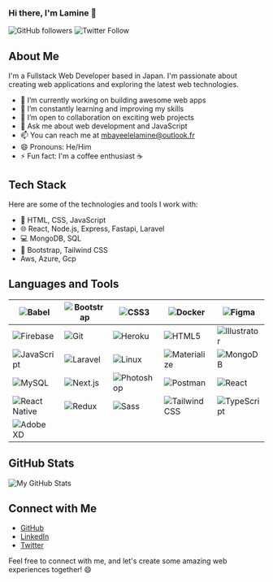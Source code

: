 ### Hi there, I'm Lamine 👋
![GitHub followers](https://img.shields.io/github/followers/ne18070?style=social)
![Twitter Follow](https://img.shields.io/twitter/follow/lameeno4?style=social)

## About Me

I'm a Fullstack Web Developer based in Japan. I'm passionate about creating web applications and exploring the latest web technologies.

- 🔭 I’m currently working on building awesome web apps
- 🌱 I’m constantly learning and improving my skills
- 👯 I’m open to collaboration on exciting web projects
- 💬 Ask me about web development and JavaScript
- 📫 You can reach me at mbayeelelamine@outlook.fr
- 😄 Pronouns: He/Him
- ⚡ Fun fact: I'm a coffee enthusiast ☕

## Tech Stack

Here are some of the technologies and tools I work with:

- 🚀 HTML, CSS, JavaScript
- 🌐 React, Node.js, Express, Fastapi, Laravel
- 💻 MongoDB, SQL
- 🎨 Bootstrap, Tailwind CSS
- Aws, Azure, Gcp

## Languages and Tools

| ![Babel](https://img.shields.io/badge/-Babel-F9DC3E?style=flat-square&logo=babel&logoColor=333333) | ![Bootstrap](https://img.shields.io/badge/-Bootstrap-7952B3?style=flat-square&logo=bootstrap&logoColor=white) | ![CSS3](https://img.shields.io/badge/-CSS3-1572B6?style=flat-square&logo=css3&logoColor=white) | ![Docker](https://img.shields.io/badge/-Docker-2496ED?style=flat-square&logo=docker&logoColor=white) | ![Figma](https://img.shields.io/badge/-Figma-F24E1E?style=flat-square&logo=figma&logoColor=white) |
| --- | --- | --- | --- | --- |
| ![Firebase](https://img.shields.io/badge/-Firebase-FFCA28?style=flat-square&logo=firebase&logoColor=333333) | ![Git](https://img.shields.io/badge/-Git-F05032?style=flat-square&logo=git&logoColor=white) | ![Heroku](https://img.shields.io/badge/-Heroku-430098?style=flat-square&logo=heroku&logoColor=white) | ![HTML5](https://img.shields.io/badge/-HTML5-E34F26?style=flat-square&logo=html5&logoColor=white) | ![Illustrator](https://img.shields.io/badge/-Illustrator-FF9A00?style=flat-square&logo=adobe-illustrator&logoColor=white) |
| ![JavaScript](https://img.shields.io/badge/-JavaScript-F7DF1E?style=flat-square&logo=javascript&logoColor=333333) | ![Laravel](https://img.shields.io/badge/-Laravel-FF2D20?style=flat-square&logo=laravel&logoColor=white) | ![Linux](https://img.shields.io/badge/-Linux-FCC624?style=flat-square&logo=linux&logoColor=333333) | ![Materialize](https://img.shields.io/badge/-Materialize-EE6E73?style=flat-square&logo=materialize&logoColor=white) | ![MongoDB](https://img.shields.io/badge/-MongoDB-47A248?style=flat-square&logo=mongodb&logoColor=white) |
| ![MySQL](https://img.shields.io/badge/-MySQL-4479A1?style=flat-square&logo=mysql&logoColor=white) | ![Next.js](https://img.shields.io/badge/-Next.js-000000?style=flat-square&logo=next.js&logoColor=white) | ![Photoshop](https://img.shields.io/badge/-Photoshop-31A8FF?style=flat-square&logo=adobe-photoshop&logoColor=white) | ![Postman](https://img.shields.io/badge/-Postman-FF6C37?style=flat-square&logo=postman&logoColor=333333) | ![React](https://img.shields.io/badge/-React-61DAFB?style=flat-square&logo=react&logoColor=333333) |
| ![React Native](https://img.shields.io/badge/-React_Native-61DAFB?style=flat-square&logo=react&logoColor=333333) | ![Redux](https://img.shields.io/badge/-Redux-764ABC?style=flat-square&logo=redux&logoColor=white) | ![Sass](https://img.shields.io/badge/-Sass-CC6699?style=flat-square&logo=sass&logoColor=white) | ![Tailwind CSS](https://img.shields.io/badge/-Tailwind_CSS-38B2AC?style=flat-square&logo=tailwind-css&logoColor=white) | ![TypeScript](https://img.shields.io/badge/-TypeScript-3178C6?style=flat-square&logo=typescript&logoColor=white) |
| ![Adobe XD](https://img.shields.io/badge/-Adobe_XD-FF61F6?style=flat-square&logo=adobe-xd&logoColor=333333) |

## GitHub Stats

![My GitHub Stats](https://github-readme-stats.vercel.app/api?username=ne18070&show_icons=true&theme=dark)

## Connect with Me

- [GitHub](https://github.com/ne18070)
- [LinkedIn](https://www.linkedin.com/in/elhadji-lamine-mbaye-33ba82a3)
- [Twitter](https://twitter.com/lameeno4)

Feel free to connect with me, and let's create some amazing web experiences together! 😄
